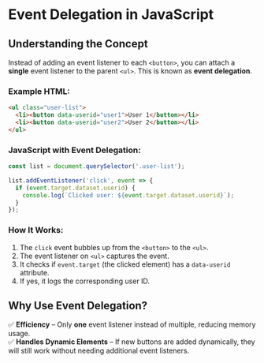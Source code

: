 # Event Delegation in JavaScript

## Understanding the Concept  

Instead of adding an event listener to each `<button>`, you can attach a **single** event listener to the parent `<ul>`. This is known as **event delegation**.

### Example HTML:
```html
<ul class="user-list">
  <li><button data-userid="user1">User 1</button></li>
  <li><button data-userid="user2">User 2</button></li>
</ul>
```

### JavaScript with Event Delegation:
```javascript
const list = document.querySelector('.user-list');

list.addEventListener('click', event => {
  if (event.target.dataset.userid) {
    console.log(`Clicked user: ${event.target.dataset.userid}`);
  }
});
```

### How It Works:
1. The `click` event bubbles up from the `<button>` to the `<ul>`.
2. The event listener on `<ul>` captures the event.
3. It checks if `event.target` (the clicked element) has a `data-userid` attribute.
4. If yes, it logs the corresponding user ID.

## Why Use Event Delegation?
✅ **Efficiency** – Only **one** event listener instead of multiple, reducing memory usage.  
✅ **Handles Dynamic Elements** – If new buttons are added dynamically, they will still work without needing additional event listeners.  

